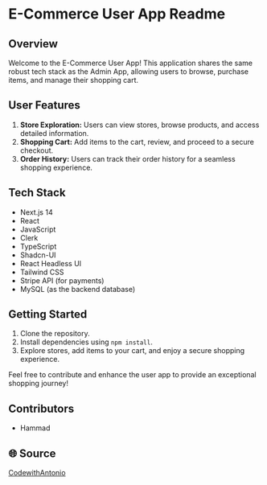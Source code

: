 # E-Commerce User App Readme

## Overview
Welcome to the E-Commerce User App! This application shares the same robust tech stack as the Admin App, allowing users to browse, purchase items, and manage their shopping cart.

## User Features
1. **Store Exploration:** Users can view stores, browse products, and access detailed information.
2. **Shopping Cart:** Add items to the cart, review, and proceed to a secure checkout.
3. **Order History:** Users can track their order history for a seamless shopping experience.

## Tech Stack
- Next.js 14
- React
- JavaScript
- Clerk
- TypeScript
- Shadcn-UI
- React Headless UI
- Tailwind CSS
- Stripe API (for payments)
- MySQL (as the backend database)

## Getting Started
1. Clone the repository.
2. Install dependencies using `npm install`.
3. Explore stores, add items to your cart, and enjoy a secure shopping experience.

Feel free to contribute and enhance the user app to provide an exceptional shopping journey!

## Contributors
- Hammad



## 🌐 Source
 [CodewithAntonio](https://github.com/AntonioErdeljac)
